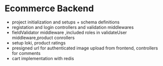 # Ecommerce Backend

- project initialization and setups + schema definitions
- registation and login controllers and validation middlewares
- fieldValidator middleware ,included roles in validateUser middleware,product conrollers
- setup loki, product ratings
- presigned url for authenticated image upload from frontend, controllers for comments
- cart implementation with redis